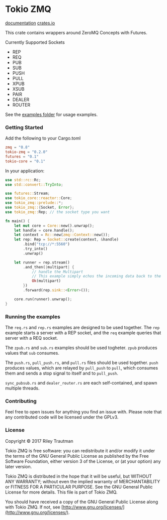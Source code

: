 # Tokio ZMQ

[documentation](https://docs.rs/tokio-zmq/0.1.0/tokio_zmq/)
[crates.io](https://crates.io/crates/tokio-zmq)

This crate contains wrappers around ZeroMQ Concepts with Futures.

Currently Supported Sockets
 - REP
 - REQ
 - PUB
 - SUB
 - PUSH
 - PULL
 - XPUB
 - XSUB
 - PAIR
 - DEALER
 - ROUTER

See the [examples folder](https://github.com/asonix/zmq-futures/tree/master/examples) for usage examples.

### Getting Started

Add the following to your Cargo.toml
```toml
zmq = "0.8"
tokio-zmq = "0.2.0"
futures = "0.1"
tokio-core = "0.1"
```

In your application:
```rust
use std::rc::Rc;
use std::convert::TryInto;

use futures::Stream;
use tokio_core::reactor::Core;
use tokio_zmq::prelude::*;
use tokio_zmq::{Socket, Error};
use tokio_zmq::Rep; // the socket type you want

fn main() {
    let mut core = Core::new().unwrap();
    let handle = core.handle();
    let context = Rc::new(zmq::Context::new());
    let rep: Rep = Socket::create(context, &handle)
        .bind("tcp://*:5560")
        .try_into()
        .unwrap()

    let runner = rep.stream()
        .and_then(|multipart| {
            // handle the Multipart
            // This example simply echos the incoming data back to the client.
            Ok(multipart)
        })
        .forward(rep.sink::<Error>());

    core.run(runner).unwrap();
}
```

### Running the examples
The `req.rs` and `rep.rs` examples are designed to be used together. The `rep` example starts a server with a REP socket, and the `req` example queries that server with a REQ socket.

The `zpub.rs` and `sub.rs` examples should be used togheter. `zpub` produces values that `sub` consumes.

The `push.rs`, `pull_push.rs`, and `pull.rs` files should be used together. `push` produces values, which are relayed by `pull_push` to `pull`, which consumes them and sends a stop signal to itself and to `pull_push`.

`sync_pubsub.rs` and `dealer_router.rs` are each self-contained, and spawn multiple threads.

### Contributing
Feel free to open issues for anything you find an issue with. Please note that any contributed code will be licensed under the GPLv3.

### License

Copyright © 2017 Riley Trautman

Tokio ZMQ is free software: you can redistribute it and/or modify it under the terms of the GNU General Public License as published by the Free Software Foundation, either version 3 of the License, or (at your option) any later version.

Tokio ZMQ is distributed in the hope that it will be useful, but WITHOUT ANY WARRANTY; without even the implied warranty of MERCHANTABILITY or FITNESS FOR A PARTICULAR PURPOSE. See the GNU General Public License for more details. This file is part of Tokio ZMQ.

You should have received a copy of the GNU General Public License along with Tokio ZMQ. If not, see [http://www.gnu.org/licenses/](http://www.gnu.org/licenses/).
